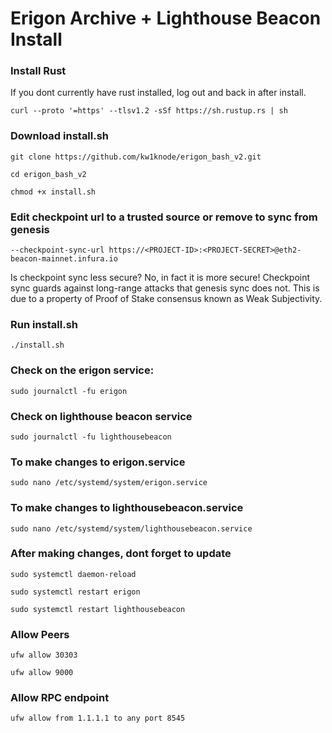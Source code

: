 Erigon Archive + Lighthouse Beacon Install
========================================================
### **Install Rust** ###

If you dont currently have rust installed, log out and back in after install.

`curl --proto '=https' --tlsv1.2 -sSf https://sh.rustup.rs | sh`



### **Download install.sh** ###
`git clone https://github.com/kw1knode/erigon_bash_v2.git`

`cd erigon_bash_v2`

`chmod +x install.sh`

### **Edit checkpoint url to a trusted source or remove to sync from genesis** ###

`--checkpoint-sync-url https://<PROJECT-ID>:<PROJECT-SECRET>@eth2-beacon-mainnet.infura.io`

Is checkpoint sync less secure? No, in fact it is more secure! Checkpoint sync guards against long-range attacks that genesis sync does not. This is due to a property of Proof of Stake consensus known as Weak Subjectivity.


### **Run install.sh** ###
`./install.sh`

### **Check on the erigon service:** ###

`sudo journalctl -fu erigon`

### **Check on lighthouse beacon service** ###

`sudo journalctl -fu lighthousebeacon`

### **To make changes to erigon.service** ###

`sudo nano /etc/systemd/system/erigon.service`

### **To make changes to lighthousebeacon.service** ###

`sudo nano /etc/systemd/system/lighthousebeacon.service`

### **After making changes, dont forget to update** ###

`sudo systemctl daemon-reload`

`sudo systemctl restart erigon`

`sudo systemctl restart lighthousebeacon`


### **Allow Peers** ###

```ufw allow 30303```

```ufw allow 9000```

### **Allow RPC endpoint** ###
```ufw allow from 1.1.1.1 to any port 8545```









